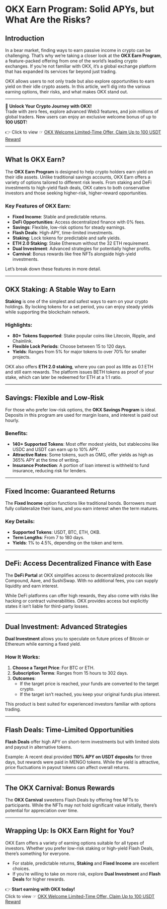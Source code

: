 # OKX Earn Program: Solid APYs, but What Are the Risks?

## Introduction

In a bear market, finding ways to earn passive income in crypto can be challenging. That’s why we’re taking a closer look at the **OKX Earn Program**, a feature-packed offering from one of the world’s leading crypto exchanges. If you’re not familiar with OKX, it’s a global exchange platform that has expanded its services far beyond just trading.  

OKX allows users to not only trade but also explore opportunities to earn yield on their idle crypto assets. In this article, we’ll dig into the various earning options, their risks, and what makes OKX stand out.

---

🚀 **Unlock Your Crypto Journey with OKX!**  
Trade with zero fees, explore advanced Web3 features, and join millions of global traders. New users can enjoy an exclusive welcome bonus of up to **100 USDT**!  

👉 Click to view ☞ [OKX Welcome Limited-Time Offer, Claim Up to 100 USDT Reward](https://bit.ly/OKXe)

---

## What Is OKX Earn?

The **OKX Earn Program** is designed to help crypto holders earn yield on their idle assets. Unlike traditional savings accounts, OKX Earn offers a variety of options tailored to different risk levels. From staking and DeFi investments to high-yield flash deals, OKX caters to both conservative investors and those seeking higher-risk, higher-reward opportunities.

### Key Features of OKX Earn:
- **Fixed Income**: Stable and predictable returns.
- **DeFi Opportunities**: Access decentralized finance with 0% fees.
- **Savings**: Flexible, low-risk options for steady earnings.
- **Flash Deals**: High-APY, time-limited investments.
- **Staking**: Lock tokens for predictable and safe yields.
- **ETH 2.0 Staking**: Stake Ethereum without the 32 ETH requirement.
- **Dual Investment**: Advanced strategies for potentially higher profits.
- **Carnival**: Bonus rewards like free NFTs alongside high-yield investments.

Let’s break down these features in more detail.

---

## OKX Staking: A Stable Way to Earn

**Staking** is one of the simplest and safest ways to earn on your crypto holdings. By locking tokens for a set period, you can enjoy steady yields while supporting the blockchain network.  

### Highlights:
- **80+ Tokens Supported**: Stake popular coins like Litecoin, Ripple, and Chainlink.
- **Flexible Lock Periods**: Choose between 15 to 120 days.
- **Yields**: Ranges from 5% for major tokens to over 70% for smaller projects.  

OKX also offers **ETH 2.0 staking**, where you can pool as little as 0.1 ETH and still earn rewards. The platform issues BETH tokens as proof of your stake, which can later be redeemed for ETH at a 1:1 ratio.

---

## Savings: Flexible and Low-Risk

For those who prefer low-risk options, the **OKX Savings Program** is ideal. Deposits in this program are used for margin loans, and interest is paid out hourly.  

### Benefits:
- **140+ Supported Tokens**: Most offer modest yields, but stablecoins like USDC and USDT can earn up to 10% APY.
- **Attractive Rates**: Some tokens, such as OMG, offer yields as high as 365% APY at the time of writing.
- **Insurance Protection**: A portion of loan interest is withheld to fund insurance, reducing risk for lenders.

---

## Fixed Income: Guaranteed Returns

The **Fixed Income** option functions like traditional bonds. Borrowers must fully collateralize their loans, and you earn interest when the term matures.  

### Key Details:
- **Supported Tokens**: USDT, BTC, ETH, OKB.
- **Term Lengths**: From 7 to 180 days.
- **Yields**: 1% to 4.5%, depending on the token and term.

---

## DeFi: Access Decentralized Finance with Ease

The **DeFi Portal** at OKX simplifies access to decentralized protocols like Compound, Aave, and SushiSwap. With no additional fees, you can supply liquidity and earn interest.  

While DeFi platforms can offer high rewards, they also come with risks like hacking or contract vulnerabilities. OKX provides access but explicitly states it isn’t liable for third-party losses.

---

## Dual Investment: Advanced Strategies

**Dual Investment** allows you to speculate on future prices of Bitcoin or Ethereum while earning a fixed yield.  

### How It Works:
1. **Choose a Target Price**: For BTC or ETH.
2. **Subscription Terms**: Ranges from 15 hours to 302 days.
3. **Outcomes**:
   - If the target price is reached, your funds are converted to the target crypto.
   - If the target isn’t reached, you keep your original funds plus interest.

This product is best suited for experienced investors familiar with options trading.

---

## Flash Deals: Time-Limited Opportunities

**Flash Deals** offer high APY on short-term investments but with limited slots and payout in alternative tokens.  

Example: A recent deal provided **110% APY on USDT deposits** for three days, but rewards were paid in MENGO tokens. While the yield is attractive, price fluctuations in payout tokens can affect overall returns.

---

## The OKX Carnival: Bonus Rewards

The **OKX Carnival** sweetens Flash Deals by offering free NFTs to participants. While the NFTs may not hold significant value initially, there’s potential for appreciation over time.  

---

## Wrapping Up: Is OKX Earn Right for You?

OKX Earn offers a variety of earning options suitable for all types of investors. Whether you prefer low-risk staking or high-yield Flash Deals, there’s something for everyone.  

- For stable, predictable returns, **Staking** and **Fixed Income** are excellent choices.
- If you’re willing to take on more risk, explore **Dual Investment** and **Flash Deals** for higher rewards.  

👉 **Start earning with OKX today!**  
Click to view ☞ [OKX Welcome Limited-Time Offer, Claim Up to 100 USDT Reward](https://bit.ly/OKXe)
